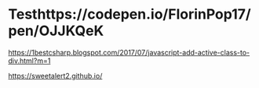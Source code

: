 # Testhttps://codepen.io/FlorinPop17/pen/OJJKQeK

https://1bestcsharp.blogspot.com/2017/07/javascript-add-active-class-to-div.html?m=1



https://sweetalert2.github.io/
